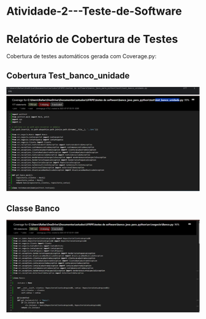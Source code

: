 
# Atividade-2---Teste-de-Software

# Relatório de Cobertura de Testes

Cobertura de testes automáticos gerada com Coverage.py:

## Cobertura Test_banco_unidade
![Cobertura Test_banco_unidade](imagens/cobertura_test_banco_unidade.png)
![Cobertura Test_banco_unidade](imagens/coverage.png)
## Classe Banco
![Cobertura Banco](imagens/coverage_banco.png)

